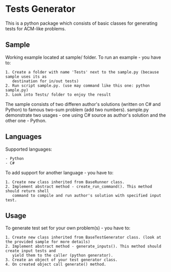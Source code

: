 Tests Generator
===============

This is a python package which consists of basic classes for generating tests for ACM-like problems.

Sample
------
Working example located at sample/ folder. To run an example - you have to:

	1. Create a folder with name 'Tests' next to the sample.py (because sample uses its as 
	   destination for in/out tests)
	2. Run script sample.py. (use may command like this one: python sample.py)
	3. Look into Tests/ folder to enjoy the result

The sample consists of two differen author's solutions (written on C# and Python) to 
famous two-sum problem (add two numbers). sample.py demonstrate two usages - one using
C# source as author's solution and the other one - Python.

Languages
---------

Supported languages:

	- Python
	- C#

To add support for another language - you have to:

	1. Create new class inherited from BaseRunner class.
	2. Implement abstract method - create_run_command(). This method should return shell 
	   command to compile and run author's solution with specified input test. 

Usage
-----
To generate test set for your own problem(s) - you have to:

	1. Create new class inherited from BaseTestGenerator class. (look at the provided sample for more details)
	2. Implement abstract method - generate_inputs(). This method should create input tests and 
	   yield them to the caller (python generator).
	3. Create an object of your test generator class.
	4. On created object call generate() method.
